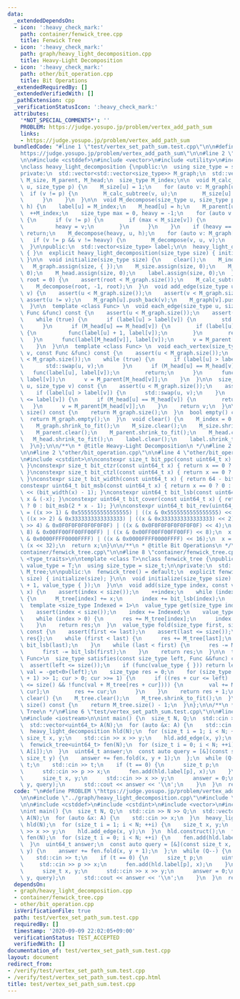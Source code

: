 ```yaml
---
data:
  _extendedDependsOn:
  - icon: ':heavy_check_mark:'
    path: container/fenwick_tree.cpp
    title: Fenwick Tree
  - icon: ':heavy_check_mark:'
    path: graph/heavy_light_decomposition.cpp
    title: Heavy-Light Decomposition
  - icon: ':heavy_check_mark:'
    path: other/bit_operation.cpp
    title: Bit Operations
  _extendedRequiredBy: []
  _extendedVerifiedWith: []
  _pathExtension: cpp
  _verificationStatusIcon: ':heavy_check_mark:'
  attributes:
    '*NOT_SPECIAL_COMMENTS*': ''
    PROBLEM: https://judge.yosupo.jp/problem/vertex_add_path_sum
    links:
    - https://judge.yosupo.jp/problem/vertex_add_path_sum
  bundledCode: "#line 1 \"test/vertex_set_path_sum.test.cpp\"\n\n#define PROBLEM \"\
    https://judge.yosupo.jp/problem/vertex_add_path_sum\"\n\n#line 2 \"graph/heavy_light_decomposition.cpp\"\
    \n\n#include <cstddef>\n#include <vector>\n#include <utility>\n#include <cassert>\n\
    \nclass heavy_light_decomposition {\npublic:\n  using size_type = size_t;\n\n\
    private:\n  std::vector<std::vector<size_type>> M_graph;\n  std::vector<size_type>\
    \ M_size, M_parent, M_head;\n  size_type M_index;\n\n  void M_calc_subtree(size_type\
    \ u, size_type p) {\n    M_size[u] = 1;\n    for (auto v: M_graph[u]) {\n    \
    \  if (v != p) {\n        M_calc_subtree(v, u);\n        M_size[u] += M_size[v];\n\
    \      }\n    }\n  }\n\n  void M_decompose(size_type u, size_type p, size_type\
    \ h) {\n    label[u] = M_index;\n    M_head[u] = h;\n    M_parent[u] = p;\n  \
    \  ++M_index;\n    size_type max = 0, heavy = -1;\n    for (auto v: M_graph[u])\
    \ {\n      if (v != p) {\n        if (max < M_size[v]) {\n          max = M_size[v];\n\
    \          heavy = v;\n        }\n      }\n    }\n    if (heavy == size_type(-1))\
    \ return;\n    M_decompose(heavy, u, h);\n    for (auto v: M_graph[u]) {\n   \
    \   if (v != p && v != heavy) {\n        M_decompose(v, u, v);\n      }\n    }\n\
    \  }\n\npublic:\n  std::vector<size_type> label;\n\n  heavy_light_decomposition()\
    \ { }\n  explicit heavy_light_decomposition(size_type size) { initialize(size);\
    \ }\n\n  void initialize(size_type size) {\n    clear();\n    M_index = 0;\n \
    \   M_graph.assign(size, { });\n    M_size.assign(size, 0);\n    M_parent.assign(size,\
    \ 0);\n    M_head.assign(size, 0);\n    label.assign(size, 0);\n  }\n  void construct(size_type\
    \ root = 0) {\n    assert(root < M_graph.size());\n    M_calc_subtree(root, -1);\n\
    \    M_decompose(root, -1, root);\n  }\n  void add_edge(size_type u, size_type\
    \ v) {\n    assert(u < M_graph.size());\n    assert(v < M_graph.size());\n   \
    \ assert(u != v);\n    M_graph[u].push_back(v);\n    M_graph[v].push_back(u);\n\
    \  }\n\n  template <class Func> \n  void each_edge(size_type u, size_type v, const\
    \ Func &func) const {\n    assert(u < M_graph.size());\n    assert(v < M_graph.size());\n\
    \    while (true) {\n      if (label[u] > label[v]) {\n        std::swap(u, v);\n\
    \      }\n      if (M_head[u] == M_head[v]) {\n        if (label[u] + 1 <= label[v])\
    \ {\n          func(label[u] + 1, label[v]);\n        }\n        return;\n   \
    \   }\n      func(label[M_head[v]], label[v]);\n      v = M_parent[M_head[v]];\n\
    \    }\n  }\n\n  template <class Func> \n  void each_vertex(size_type u, size_type\
    \ v, const Func &func) const {\n    assert(u < M_graph.size());\n    assert(v\
    \ < M_graph.size());\n    while (true) {\n      if (label[u] > label[v]) {\n \
    \       std::swap(u, v);\n      }\n      if (M_head[u] == M_head[v]) {\n     \
    \   func(label[u], label[v]);\n        return;\n      }\n      func(label[M_head[v]],\
    \ label[v]);\n      v = M_parent[M_head[v]];\n    }\n  }\n\n  size_type lca(size_type\
    \ u, size_type v) const {\n    assert(u < M_graph.size());\n    assert(v < M_graph.size());\n\
    \    if (label[u] > label[v]) {\n      std::swap(u, v);\n    }\n    while (label[u]\
    \ <= label[v]) {\n      if (M_head[u] == M_head[v]) {\n        return u;\n   \
    \   }\n      v = M_parent[M_head[v]];\n    }\n    return v;\n  }\n\n  size_type\
    \ size() const {\n    return M_graph.size();\n  }\n  bool empty() const {\n  \
    \  return M_graph.empty();\n  }\n  void clear() {\n    M_index = 0;\n    M_graph.clear();\n\
    \    M_graph.shrink_to_fit();\n    M_size.clear();\n    M_size.shrink_to_fit();\n\
    \    M_parent.clear();\n    M_parent.shrink_to_fit();\n    M_head.clear();\n \
    \   M_head.shrink_to_fit();\n    label.clear();\n    label.shrink_to_fit();\n\
    \  }\n};\n\n/**\n * @title Heavy-Light Decomposition\n */\n#line 2 \"container/fenwick_tree.cpp\"\
    \n\n#line 2 \"other/bit_operation.cpp\"\n\n#line 4 \"other/bit_operation.cpp\"\
    \n#include <cstdint>\n\nconstexpr size_t bit_ppc(const uint64_t x) { return __builtin_popcountll(x);\
    \ }\nconstexpr size_t bit_ctzr(const uint64_t x) { return x == 0 ? 64 : __builtin_ctzll(x);\
    \ }\nconstexpr size_t bit_ctzl(const uint64_t x) { return x == 0 ? 64 : __builtin_clzll(x);\
    \ }\nconstexpr size_t bit_width(const uint64_t x) { return 64 - bit_ctzl(x); }\n\
    constexpr uint64_t bit_msb(const uint64_t x) { return x == 0 ? 0 : uint64_t(1)\
    \ << (bit_width(x) - 1); }\nconstexpr uint64_t bit_lsb(const uint64_t x) { return\
    \ x & (-x); }\nconstexpr uint64_t bit_cover(const uint64_t x) { return x == 0\
    \ ? 0 : bit_msb(2 * x - 1); }\n\nconstexpr uint64_t bit_rev(uint64_t x) {\n  x\
    \ = ((x >> 1) & 0x5555555555555555) | ((x & 0x5555555555555555) << 1);\n  x =\
    \ ((x >> 2) & 0x3333333333333333) | ((x & 0x3333333333333333) << 2);\n  x = ((x\
    \ >> 4) & 0x0F0F0F0F0F0F0F0F) | ((x & 0x0F0F0F0F0F0F0F0F) << 4);\n  x = ((x >>\
    \ 8) & 0x00FF00FF00FF00FF) | ((x & 0x00FF00FF00FF00FF) << 8);\n  x = ((x >> 16)\
    \ & 0x0000FFFF0000FFFF) | ((x & 0x0000FFFF0000FFFF) << 16);\n  x = (x >> 32) |\
    \ (x << 32);\n  return x;\n}\n\n/**\n * @title Bit Operations\n */\n#line 4 \"\
    container/fenwick_tree.cpp\"\n\n#line 8 \"container/fenwick_tree.cpp\"\n#include\
    \ <type_traits>\n\ntemplate <class T>\nclass fenwick_tree {\npublic:\n  using\
    \ value_type = T;\n  using size_type = size_t;\n\nprivate:\n  std::vector<value_type>\
    \ M_tree;\n\npublic:\n  fenwick_tree() = default;\n  explicit fenwick_tree(size_type\
    \ size) { initialize(size); }\n\n  void initialize(size_type size) {\n    M_tree.assign(size\
    \ + 1, value_type { });\n  }\n\n  void add(size_type index, const value_type&\
    \ x) {\n    assert(index < size());\n    ++index;\n    while (index <= size())\
    \ {\n      M_tree[index] += x;\n      index += bit_lsb(index);\n    }\n  }\n\n\
    \  template <size_type Indexed = 1>\n  value_type get(size_type index) const {\n\
    \    assert(index < size());\n    index += Indexed;\n    value_type res{ };\n\
    \    while (index > 0) {\n      res += M_tree[index];\n      index -= bit_lsb(index);\n\
    \    }\n    return res;\n  }\n  value_type fold(size_type first, size_type last)\
    \ const {\n    assert(first <= last);\n    assert(last <= size());\n    value_type\
    \ res{};\n    while (first < last) {\n      res += M_tree[last];\n      last -=\
    \ bit_lsb(last);\n    }\n    while (last < first) {\n      res -= M_tree[first];\n\
    \      first -= bit_lsb(first);\n    }\n    return res;\n  }\n\n  template <class\
    \ Func>\n  size_type satisfies(const size_type left, Func &&func) const {\n  \
    \  assert(left <= size());\n    if (func(value_type { })) return left;\n    value_type\
    \ val = -get<0>(left);\n    size_type res = 0;\n    for (size_type cur = bit_cover(size()\
    \ + 1) >> 1; cur > 0; cur >>= 1) {\n      if ((res + cur <= left) || (res + cur\
    \ <= size() && !func(val + M_tree[res + cur]))) {\n        val += M_tree[res +\
    \ cur];\n        res += cur;\n      }\n    }\n    return res + 1;\n  }\n\n  void\
    \ clear() {\n    M_tree.clear();\n    M_tree.shrink_to_fit();\n  }\n  size_type\
    \ size() const {\n    return M_tree.size() - 1;\n  }\n};\n\n/**\n * @title Fenwick\
    \ Tree\n */\n#line 6 \"test/vertex_set_path_sum.test.cpp\"\n\n#line 10 \"test/vertex_set_path_sum.test.cpp\"\
    \n#include <iostream>\n\nint main() {\n  size_t N, Q;\n  std::cin >> N >> Q;\n\
    \  std::vector<uint64_t> A(N);\n  for (auto &x: A) {\n    std::cin >> x;\n  }\n\
    \  heavy_light_decomposition hld(N);\n  for (size_t i = 1; i < N; ++i) {\n   \
    \ size_t x, y;\n    std::cin >> x >> y;\n    hld.add_edge(x, y);\n  }\n  hld.construct();\n\
    \  fenwick_tree<uint64_t> fen(N);\n  for (size_t i = 0; i < N; ++i) {\n    fen.add(hld.label[i],\
    \ A[i]);\n  }\n  uint64_t answer;\n  const auto query = [&](const size_t x, const\
    \ size_t y) {\n    answer += fen.fold(x, y + 1);\n  };\n  while (Q--) {\n    size_t\
    \ t;\n    std::cin >> t;\n    if (t == 0) {\n      size_t p;\n      uint64_t x;\n\
    \      std::cin >> p >> x;\n      fen.add(hld.label[p], x);\n    }\n    else {\n\
    \      size_t x, y;\n      std::cin >> x >> y;\n      answer = 0;\n      hld.each_vertex(x,\
    \ y, query);\n      std::cout << answer << '\\n';\n    }\n  }\n  return 0;\n}\n"
  code: "\n#define PROBLEM \"https://judge.yosupo.jp/problem/vertex_add_path_sum\"\
    \n\n#include \"../graph/heavy_light_decomposition.cpp\"\n#include \"../container/fenwick_tree.cpp\"\
    \n\n#include <cstddef>\n#include <cstdint>\n#include <vector>\n#include <iostream>\n\
    \nint main() {\n  size_t N, Q;\n  std::cin >> N >> Q;\n  std::vector<uint64_t>\
    \ A(N);\n  for (auto &x: A) {\n    std::cin >> x;\n  }\n  heavy_light_decomposition\
    \ hld(N);\n  for (size_t i = 1; i < N; ++i) {\n    size_t x, y;\n    std::cin\
    \ >> x >> y;\n    hld.add_edge(x, y);\n  }\n  hld.construct();\n  fenwick_tree<uint64_t>\
    \ fen(N);\n  for (size_t i = 0; i < N; ++i) {\n    fen.add(hld.label[i], A[i]);\n\
    \  }\n  uint64_t answer;\n  const auto query = [&](const size_t x, const size_t\
    \ y) {\n    answer += fen.fold(x, y + 1);\n  };\n  while (Q--) {\n    size_t t;\n\
    \    std::cin >> t;\n    if (t == 0) {\n      size_t p;\n      uint64_t x;\n \
    \     std::cin >> p >> x;\n      fen.add(hld.label[p], x);\n    }\n    else {\n\
    \      size_t x, y;\n      std::cin >> x >> y;\n      answer = 0;\n      hld.each_vertex(x,\
    \ y, query);\n      std::cout << answer << '\\n';\n    }\n  }\n  return 0;\n}\n"
  dependsOn:
  - graph/heavy_light_decomposition.cpp
  - container/fenwick_tree.cpp
  - other/bit_operation.cpp
  isVerificationFile: true
  path: test/vertex_set_path_sum.test.cpp
  requiredBy: []
  timestamp: '2020-09-09 22:02:05+09:00'
  verificationStatus: TEST_ACCEPTED
  verifiedWith: []
documentation_of: test/vertex_set_path_sum.test.cpp
layout: document
redirect_from:
- /verify/test/vertex_set_path_sum.test.cpp
- /verify/test/vertex_set_path_sum.test.cpp.html
title: test/vertex_set_path_sum.test.cpp
---
```

